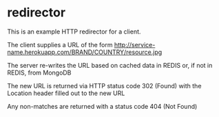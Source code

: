 
# redirector

This is an example HTTP redirector for a client.

The client supplies a URL of the form http://service-name.herokuapp.com/BRAND/COUNTRY/resource.jpg

The server re-writes the URL based on cached data in REDIS or, if not in REDIS, from MongoDB

The new URL is returned via HTTP status code 302 (Found) with the Location header filled out to the new URL

Any non-matches are returned with a status code 404 (Not Found)

